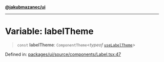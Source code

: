 [**@jakubmazanec/ui**](../README.md)

---

# Variable: labelTheme

> `const` **labelTheme**: `ComponentTheme`\<_typeof_
> [`useLabelTheme`](../functions/useLabelTheme.md)\>

Defined in:
[packages/ui/source/components/Label.tsx:47](https://github.com/jakubmazanec/tools/blob/adfe44f908094c1d1cdf19837842b33066bbd9d7/packages/ui/source/components/Label.tsx#L47)
